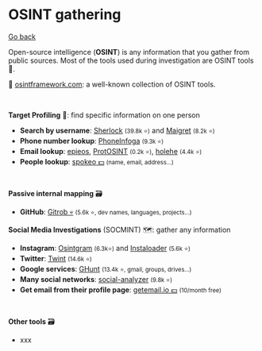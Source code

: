 # OSINT gathering

[Go back](../index.md)

<div class="row row-cols-md-2"><div>

Open-source intelligence (**OSINT**) is any information that you gather from public sources. Most of the tools used during investigation are OSINT tools 👑.

📌 [osintframework.com](https://osintframework.com/): a well-known collection of OSINT tools.

<br>

**Target Profiling** 🎯: find specific information on one person

* **Search by username**: [Sherlock](https://github.com/sherlock-project/sherlock) <small>(39.8k ⭐)</small> and [Maigret](https://github.com/soxoj/maigret)  <small>(8.2k ⭐)</small>
* **Phone number lookup**: [PhoneInfoga](https://github.com/sundowndev/phoneinfoga) <small>(9.3k ⭐)</small>
* **Email lookup**: [epieos](https://epieos.com/), [ProtOSINT](https://github.com/pixelbubble/ProtOSINT) <small>(0.2k ⭐)</small>, [holehe](https://github.com/megadose/holehe) <small>(4.4k ⭐)</small>
* **People lookup**: [spokeo 💵](https://www.spokeo.com/) <small>(name, email, address...)</small>

<br>

**Passive internal mapping** 🗃️

* **GitHub**: [Gitrob 💀](https://github.com/michenriksen/gitrob) <small>(5.6k ⭐, dev names, languages, projects...)</small>
</div><div>

**Social Media Investigations** (SOCMINT) 🗺️: gather any information

* **Instagram**: [Osintgram](https://github.com/Datalux/Osintgram) <small>(6.3k⭐)</small> and [Instaloader](https://github.com/instaloader/instaloader) <small>(5.6k ⭐)</small>
* **Twitter**: [Twint](https://github.com/twintproject/twint) <small>(14.6k ⭐)</small>
* **Google services**: [GHunt](https://github.com/mxrch/GHunt) <small>(13.4k ⭐, gmail, groups, drives...)</small>
* **Many social networks**: [social-analyzer](https://github.com/qeeqbox/social-analyzer) <small>(9.8k ⭐)</small>
* **Get email from their profile page**: [getemail.io 💵](https://getemail.io/) <small>(10/month free)</small>

<br>

**Other tools** 🗃️

* xxx
</div></div>